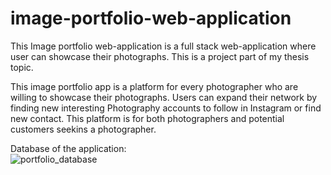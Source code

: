 # image-portfolio-web-application
This Image portfolio web-application is a full stack web-application where user can showcase their photographs. This is a project part of my thesis topic. 

This image portfolio app is a platform for every photographer who are willing to showcase their photographs. Users can expand their network by finding new interesting Photography accounts to follow in Instagram or find new contact. 
This platform is for both photographers and potential customers seekins a photographer. 


Database of the application: <br/>
![portfolio_database](https://github.com/user-attachments/assets/0049a657-caa1-445b-8a74-0f1f24e95e14)


